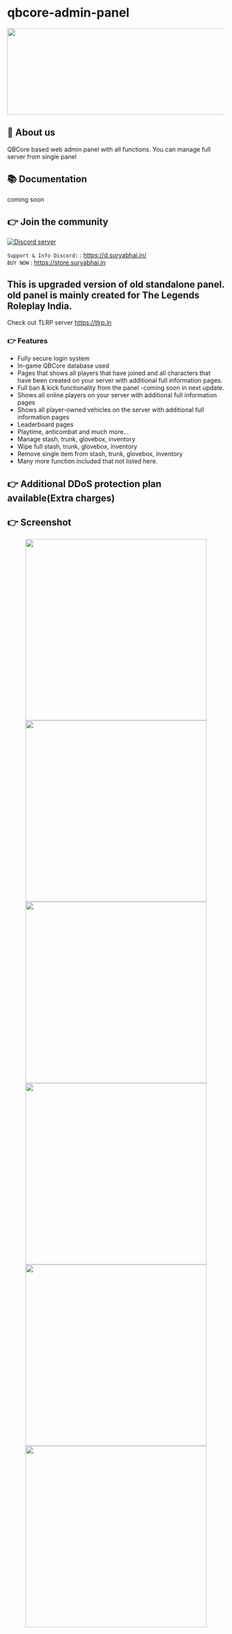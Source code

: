 # qbcore-admin-panel


<p align="center">
  <a href="https://store.suryabhai.in"><img width="800" height="200" src="https://dunb17ur4ymx4.cloudfront.net/webstore/logos/5ee100e0aae07227c18fab1829a21696d3a339ae.png"></a>
</p>

## 👋 About us
QBCore based web admin panel with all functions. You can manage full server from single panel

## 📚 Documentation
coming soon

## 👉 Join the community
<p>
  <a href="https://d.suryabhai.in"><img src="https://discordapp.com/api/guilds/656158231458218034/widget.png?style=banner2" alt="Discord server"></a>
</p>

`Support & Info Discord:` : <https://d.suryabhai.in/> <br>
`BUY NOW` : https://store.suryabhai.in

## This is upgraded version of old standalone panel. old panel is mainly created for The Legends Roleplay India. 
Check out TLRP server https://tlrp.in

### 👉 Features
- Fully secure login system
- In-game QBCore database used
- Pages that shows all players that have joined and all characters that have been created on your server with additional full information pages.
- Full ban & kick functionality from the panel -coming soon in next update.
- Shows all online players on your server with additional full information pages
- Shows all player-owned vehicles on the server with additional full information pages
- Leaderboard pages
- Playtime, anticombat and much more...
- Manage stash, trunk, glovebox, inventory
- Wipe full stash, trunk, glovebox, inventory
- Remove single item from stash, trunk, glovebox, inventory
- Many more function included that not listed here.

## 👉 Additional DDoS protection plan available(Extra charges)

## 👉 Screenshot
<p align="center">
 <img width="420" src=>
 <img width="420" src=>
 <img width="420" src=>
 <img width="420" src=>
 <img width="420" src=>
 <img width="420" src=>
  </p>
